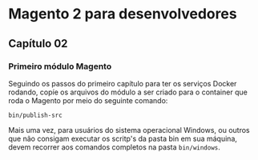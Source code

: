 # Magento 2 para desenvolvedores

## Capítulo 02
### Primeiro módulo Magento

Seguindo os passos do primeiro capítulo para ter os serviços Docker rodando, copíe os arquivos do módulo a ser criado para o container que roda o Magento por meio do seguinte comando:

```
bin/publish-src
```

Mais uma vez, para usuários do sistema operacional Windows, ou outros que não consigam executar os scritp's da pasta bin em sua máquina, devem recorrer aos comandos completos na pasta `bin/windows`. 
